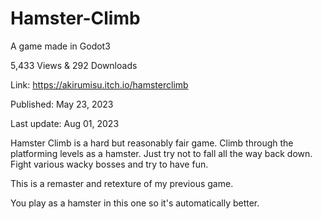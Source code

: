 # Hamster-Climb
A game made in Godot3

5,433 Views & 292 Downloads

Link: https://akirumisu.itch.io/hamsterclimb

Published: May 23, 2023

Last update: Aug 01, 2023

Hamster Climb is a hard but reasonably fair game. Climb through the platforming levels as a hamster. Just try not to fall all the way back down. Fight various wacky bosses and try to have fun.

This is a remaster and retexture of my previous game.

You play as a hamster in this one so it's automatically better.
